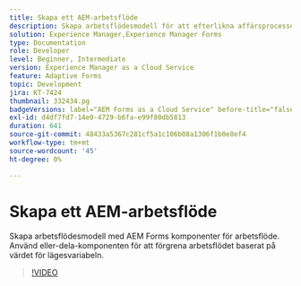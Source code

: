 ```yaml
---
title: Skapa ett AEM-arbetsflöde
description: Skapa arbetsflödesmodell för att efterlikna affärsprocessen.
solution: Experience Manager,Experience Manager Forms
type: Documentation
role: Developer
level: Beginner, Intermediate
version: Experience Manager as a Cloud Service
feature: Adaptive Forms
topic: Development
jira: KT-7424
thumbnail: 332434.pg
badgeVersions: label="AEM Forms as a Cloud Service" before-title="false"
exl-id: d4df7fd7-14e0-4729-b6fa-e99f80db5813
duration: 641
source-git-commit: 48433a5367c281cf5a1c106b08a1306f1b0e8ef4
workflow-type: tm+mt
source-wordcount: '45'
ht-degree: 0%

---
```


# Skapa ett AEM-arbetsflöde

Skapa arbetsflödesmodell med AEM Forms komponenter för arbetsflöde. Använd eller-dela-komponenten för att förgrena arbetsflödet baserat på värdet för lägesvariabeln.

>[!VIDEO](https://video.tv.adobe.com/v/3453195?quality=12&learn=on&captions=swe)
